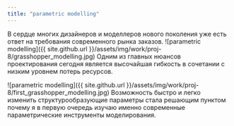 ```yaml
---
title: "parametric modelling"
---
```

В сердце многих дизайнеров и моделлеров нового поколения уже есть ответ на требования современного рынка заказов.
![parametric modelling]({{ site.github.url }}/assets/img/work/proj-8/grasshopper_modelling.jpg)
Одним из главных нюансов проектирования сегодня является высочайшая гибкость в сочетании с низким уровнем потерь ресурсов.


![parametric modelling]({{ site.github.url }}/assets/img/work/proj-8/first_grasshopper_modelling.jpg)
Возможность быстро и легко изменить структурообразующие параметры стала решающим пунктом почему я в первую очередь изучаю именно современные параметрические инструменты моделирования.
